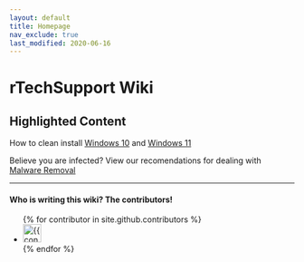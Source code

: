 ```yaml
---
layout: default
title: Homepage
nav_exclude: true
last_modified: 2020-06-16
---
```

# rTechSupport Wiki
## Highlighted Content
How to clean install [Windows 10](/docs/how-to/install-10) and [Windows 11](/docs/how-to/install-11)

Believe you are infected? View our recomendations for dealing with [Malware Removal]()

---
#### Who is writing this wiki? The contributors!

<ul class="list-style-none">
{% for contributor in site.github.contributors %}
  <li class="d-inline-block mr-1">
     <a href="{{ contributor.html_url }}"><img src="{{ contributor.avatar_url }}" width="32" height="32" alt="{{ contributor.login }}"/></a>
  </li>
{% endfor %}
</ul>
